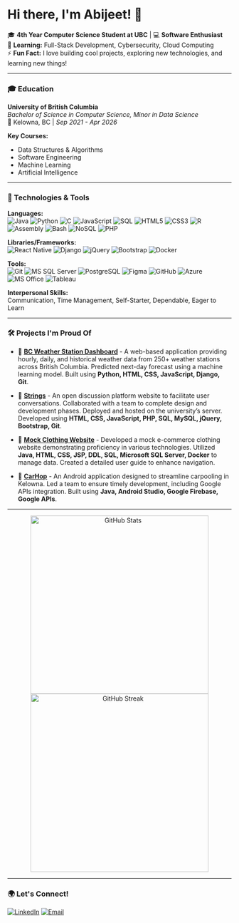 <!-- Profile Header with Name -->
# Hi there, I'm Abijeet! 👋 

🎓 **4th Year Computer Science Student at UBC** | 💻 **Software Enthusiast**  
🌱 **Learning:** Full-Stack Development, Cybersecurity, Cloud Computing  
⚡ **Fun Fact:** I love building cool projects, exploring new technologies, and learning new things!

---

<!--- Education -->
### 🎓 Education

**University of British Columbia**  
*Bachelor of Science in Computer Science, Minor in Data Science*  
📍 Kelowna, BC | *Sep 2021 - Apr 2026*  

**Key Courses:**  
- Data Structures & Algorithms
- Software Engineering
- Machine Learning
- Artificial Intelligence

<!-- Badges and Quick Summary -->
---

### 🔧 Technologies & Tools

**Languages:**  
![Java](https://img.shields.io/badge/-Java-007396?style=flat&logo=java&logoColor=white) ![Python](https://img.shields.io/badge/-Python-3776AB?style=flat&logo=python&logoColor=white) ![C](https://img.shields.io/badge/-C-A8B9CC?style=flat&logo=c&logoColor=black) ![JavaScript](https://img.shields.io/badge/-JavaScript-F7DF1E?style=flat&logo=javascript&logoColor=black) ![SQL](https://img.shields.io/badge/-SQL-336791?style=flat&logo=postgresql&logoColor=white) ![HTML5](https://img.shields.io/badge/-HTML5-E34F26?style=flat&logo=html5&logoColor=white) ![CSS3](https://img.shields.io/badge/-CSS3-1572B6?style=flat&logo=css3&logoColor=white) ![R](https://img.shields.io/badge/-R-276DC3?style=flat&logo=r&logoColor=white) ![Assembly](https://img.shields.io/badge/-Assembly-525252?style=flat) ![Bash](https://img.shields.io/badge/-Bash-4EAA25?style=flat&logo=gnubash&logoColor=white) ![NoSQL](https://img.shields.io/badge/-NoSQL-0064A5?style=flat) ![PHP](https://img.shields.io/badge/-PHP-777BB4?style=flat&logo=php&logoColor=white)

**Libraries/Frameworks:**  
![React Native](https://img.shields.io/badge/-React%20Native-61DAFB?style=flat&logo=react&logoColor=black) ![Django](https://img.shields.io/badge/-Django-092E20?style=flat&logo=django&logoColor=white) ![jQuery](https://img.shields.io/badge/-jQuery-0769AD?style=flat&logo=jquery&logoColor=white) ![Bootstrap](https://img.shields.io/badge/-Bootstrap-563D7C?style=flat&logo=bootstrap&logoColor=white) ![Docker](https://img.shields.io/badge/-Docker-2496ED?style=flat&logo=docker&logoColor=white)

**Tools:**  
![Git](https://img.shields.io/badge/-Git-F05032?style=flat&logo=git&logoColor=white) ![MS SQL Server](https://img.shields.io/badge/-MS%20SQL%20Server-CC2927?style=flat&logo=microsoft-sql-server&logoColor=white) ![PostgreSQL](https://img.shields.io/badge/-PostgreSQL-336791?style=flat&logo=postgresql&logoColor=white) ![Figma](https://img.shields.io/badge/-Figma-F24E1E?style=flat&logo=figma&logoColor=white) ![GitHub](https://img.shields.io/badge/-GitHub-181717?style=flat&logo=github&logoColor=white) ![Azure](https://img.shields.io/badge/Microsoft_Azure-0078D4?style=flat&logo=microsoft-azure&logoColor=white) ![MS Office](https://img.shields.io/badge/-Microsoft%20Office-D83B01?style=flat&logo=microsoft-office&logoColor=white) ![Tableau](https://img.shields.io/badge/-Tableau-E97627?style=flat&logo=tableau&logoColor=white)

**Interpersonal Skills:**  
Communication, Time Management, Self-Starter, Dependable, Eager to Learn

---

### 🛠️ Projects I'm Proud Of

- 🚀 **[BC Weather Station Dashboard](https://github.com/carsondrobe/Fellas)** - A web-based application providing hourly, daily, and historical weather data from 250+ weather stations across British Columbia. Predicted next-day forecast using a machine learning model. Built using **Python, HTML, CSS, JavaScript, Django, Git**.
  
- 💬 **[Strings](https://github.com/carsondrobe/strings)** - An open discussion platform website to facilitate user conversations. Collaborated with a team to complete design and development phases. Deployed and hosted on the university’s server. Developed using **HTML, CSS, JavaScript, PHP, SQL, MySQL, jQuery, Bootstrap, Git**.

- 👚 **[Mock Clothing Website](https://github.com/abijeet-dhillon/mock_clothing_website)** - Developed a mock e-commerce clothing website demonstrating proficiency in various technologies. Utilized **Java, HTML, CSS, JSP, DDL, SQL, Microsoft SQL Server, Docker** to manage data. Created a detailed user guide to enhance navigation.

- 🚗 **[CarHop](https://github.com/carsondrobe/CarHop)** - An Android application designed to streamline carpooling in Kelowna. Led a team to ensure timely development, including Google APIs integration. Built using **Java, Android Studio, Google Firebase, Google APIs**.

---

<!-- GitHub Stats -->
<p align="center">
  <img src="https://github-readme-stats.vercel.app/api?username=abijeet-dhillon&show_icons=true&theme=tokyonight" alt="GitHub Stats" width="400px"/>
  <img src="https://github-readme-streak-stats.herokuapp.com/?user=abijeet-dhillon&theme=tokyonight" alt="GitHub Streak" width="400px"/>
</p>

---

<!-- Dynamic Footer with Contact Links -->
### 🌍 Let's Connect!

[![LinkedIn](https://img.shields.io/badge/-LinkedIn-0077B5?style=flat&logo=linkedin&logoColor=white)](https://www.linkedin.com/in/abijeet-dhillon)
[![Email](https://img.shields.io/badge/-Email-D14836?style=flat&logo=gmail&logoColor=white)](mailto:abijeetdhillon@gmail.com)

